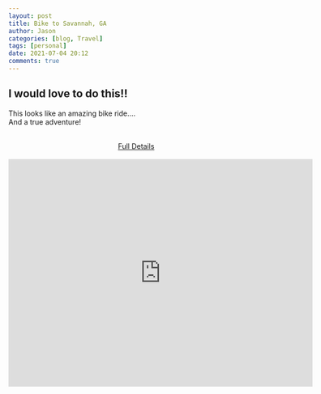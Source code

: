 ```yaml
---
layout: post
title: Bike to Savannah, GA
author: Jason
categories: [blog, Travel]
tags: [personal]
date: 2021-07-04 20:12
comments: true
---
```


## I would love to do this!!   
  
This looks like an amazing bike ride....  
And a true adventure!  
  
<center>  
  <br>
  <a href="https://goo.gl/maps/QQGbwJGTrjpi6W8u6">Full Details</a><br>
  <br>
  <iframe src="https://www.google.com/maps/embed?pb=!1m28!1m12!1m3!1d596937.2817462693!2d-80.24696468194834!3d34.25763299884578!2m3!1f0!2f0!3f0!3m2!1i1024!2i768!4f13.1!4m13!3e1!4m5!1s0x89de61b98503ffff%3A0xdaeae6e196aa5c1f!2s23%20Bunn%20St%2C%20Amsterdam%2C%20NY%2012010-3541%2C%20USA!3m2!1d42.9432645!2d-74.1891558!4m5!1s0x88fb75fc78f20659%3A0x4e0c6751036020bc!2sSavannah%2C%20GA!3m2!1d32.0808989!2d-81.091203!5e0!3m2!1sen!2sus!4v1625184804520!5m2!1sen!2sus" width="600" height="450" style="border:0;" allowfullscreen="" loading="lazy"></iframe>
</center>
